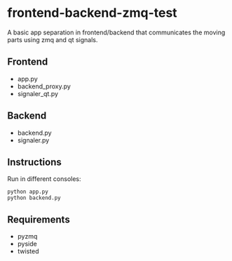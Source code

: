 frontend-backend-zmq-test
=========================

A basic app separation in frontend/backend that communicates the moving parts using zmq and qt signals.

Frontend
--------
* app.py
* backend_proxy.py
* signaler_qt.py

Backend
-------
* backend.py
* signaler.py

Instructions
------------
Run in different consoles:

    python app.py
    python backend.py


Requirements
------------
* pyzmq
* pyside
* twisted
